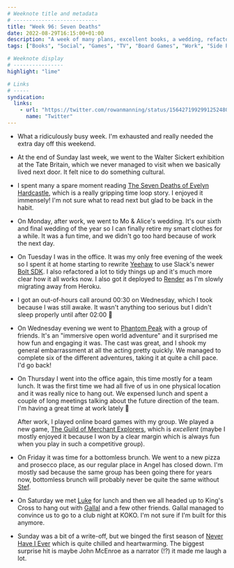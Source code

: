 ```yaml
---
# Weeknote title and metadata
# ---------------------------
title: "Week 96: Seven Deaths"
date: 2022-08-29T16:15:00+01:00
description: "A week of many plans, excellent books, a wedding, refactoring, late calls, immersive experiences, fun new board games, and too much drinking."
tags: ["Books", "Social", "Games", "TV", "Board Games", "Work", "Side Projects", "JavaScript", "Wedding", "Never Have I Ever"]

# Weeknote display
# ----------------
highlight: "lime"

# Links
# -----
syndication:
  links:
    - url: "https://twitter.com/rowanmanning/status/1564271992991252480"
      name: "Twitter"
---
```


  * What a ridiculously busy week. I'm exhausted and really needed the extra day off this weekend.

  * At the end of Sunday last week, we went to the Walter Sickert exhibition at the Tate Britain, which we never managed to visit when we basically lived next door. It felt nice to do something cultural.

  * I spent many a spare moment reading [The Seven Deaths of Evelyn Hardcastle](https://www.goodreads.com/book/show/36337550-the-7-deaths-of-evelyn-hardcastle), which is a really gripping time loop story. I enjoyed it immensely! I'm not sure what to read next but glad to be back in the habit.

  * On Monday, after work, we went to Mo & Alice's wedding. It's our sixth and final wedding of the year so I can finally retire my smart clothes for a while. It was a fun time, and we didn't go too hard because of work the next day.

  * On Tuesday I was in the office. It was my only free evening of the week so I spent it at home starting to rewrite [Yeehaw](/posts/yeehaw/) to use Slack's newer [Bolt SDK](https://api.slack.com/tools/bolt). I also refactored a lot to tidy things up and it's much more clear how it all works now. I also got it deployed to [Render](https://render.com/) as I'm slowly migrating away from Heroku.

  * I got an out-of-hours call around 00:30 on Wednesday, which I took because I was still awake. It wasn't anything too serious but I didn't sleep properly until after 02:00 :grimacing:

  * On Wednesday evening we went to [Phantom Peak](https://phantompeak.com/) with a group of friends. It's an "immersive open world adventure" and it surprised me how fun and engaging it was. The cast was great, and I shook my general embarrassment at all the acting pretty quickly. We managed to complete six of the different adventures, taking it at quite a chill pace. I'd go back!

  * On Thursday I went into the office again, this time mostly for a team lunch. It was the first time we had all five of us in one physical location and it was really nice to hang out. We expensed lunch and spent a couple of long meetings talking about the future direction of the team. I'm having a great time at work lately :slightly_smiling_face:

    After work, I played online board games with my group. We played a new game, [The Guild of Merchant Explorers](https://boardgamegeek.com/boardgame/350933/guild-merchant-explorers), which is _excellent_ (maybe I mostly enjoyed it because I won by a clear margin which is always fun when you play in such a competitive group).
  
  * On Friday it was time for a bottomless brunch. We went to a new pizza and prosecco place, as our regular place in Angel has closed down. I'm mostly sad because the same group has been going there for years now, bottomless brunch will probably never be quite the same without [Stef](https://www.stefsoregano.co.uk/).

  * On Saturday we met [Luke](https://twitter.com/lucas42) for lunch and then we all headed up to King's Cross to hang out with [Gallal](https://twitter.com/gallal_sharaf) and a few other friends. Gallal managed to convince us to go to a club night at KOKO. I'm not sure if I'm built for this anymore.

  * Sunday was a bit of a write-off, but we binged the first season of [Never Have I Ever](https://en.wikipedia.org/wiki/Never_Have_I_Ever_(TV_series)) which is quite chilled and heartwarming. The biggest surprise hit is maybe John McEnroe as a narrator (!?) it made me laugh a lot.
